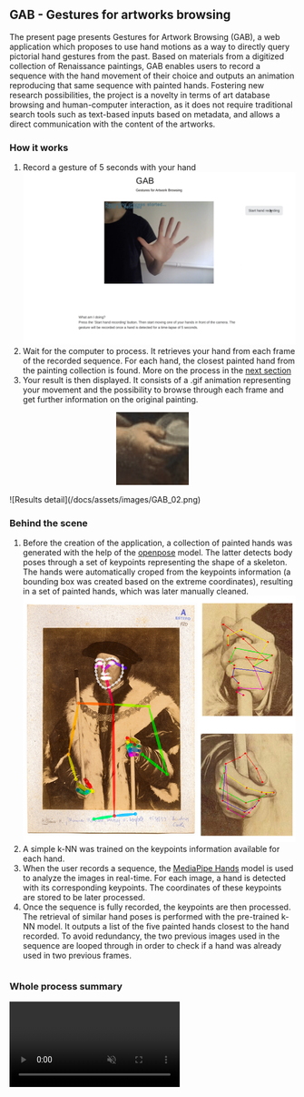 ## GAB - Gestures for artworks browsing
The present page presents Gestures for Artwork Browsing (GAB), a web application which proposes to use hand motions as a way to directly query pictorial hand gestures from the past. Based on materials from a digitized collection of Renaissance paintings, GAB enables users to record a sequence with the hand movement of their choice and outputs an animation reproducing that same sequence with painted hands. Fostering new research possibilities, the project is a novelty in terms of art database browsing and human-computer interaction, as it does not require traditional search tools such as text-based inputs based on metadata, and allows a direct communication with the content of the artworks.

### How it works
1. Record a gesture of 5 seconds with your hand
![Hand recording](/docs/assets/images/GAB_01.png)
3. Wait for the computer to process. It retrieves your hand from each frame of the recorded sequence. For each hand, the closest painted hand from the painting collection is found. More on the process in the [next section](#behind-the-scene)
4. Your result is then displayed. It consists of a .gif animation representing your movement and the possibility to browse through each frame and get further information on the original painting.
<p align="center"><img alt="Gif animation" src="https://github.com/VBernasconi/GAB_project/blob/gh-pages/docs/assets/images/movie_knn_2021-10-14_12-34.gif"></p>
![Results detail](/docs/assets/images/GAB_02.png)

### Behind the scene
1. Before the creation of the application, a collection of painted hands was generated with the help of the [openpose](https://github.com/CMU-Perceptual-Computing-Lab/openpose) model. The latter detects body poses through a set of keypoints representing the shape of a skeleton. The hands were automatically croped from the keypoints information (a bounding box was created based on the extreme coordinates), resulting in a set of painted hands, which was later manually cleaned.
![Openpose detect](/docs/assets/images/GAGA_bibhertz.png)
3. A simple k-NN was trained on the keypoints information available for each hand.
4. When the user records a sequence, the [MediaPipe Hands](https://google.github.io/mediapipe/solutions/hands.html) model is used to analyze the images in real-time. For each image, a hand is detected with its corresponding keypoints. The coordinates of these keypoints are stored to be later processed.
5. Once the sequence is fully recorded, the keypoints are then processed. The retrieval of similar hand poses is performed with the pre-trained k-NN model. It outputs a list of the five painted hands closest to the hand recorded. To avoid redundancy, the two previous images used in the sequence are looped through in order to check if a hand was already used in two previous frames.
```code

```

### Whole process summary
<video src="https://github.com/VBernasconi/GAB_project/blob/gh-pages/docs/assets/images/GAB_Bernasconi_IUI_2022_small.mp4" muted="muted" class="d-block rounded-bottom-2 border-top width-fit" style="max-height:1080px;"></video>
